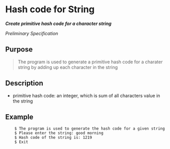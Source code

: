 
# Hash code for String

***Create primitive hash code for a character string***

*Preliminary Specification*

## Purpose
> The program is used to generate a primitive hash code for a charater string 
by adding up each character in the string

## Description
- primitive hash code: an integer, which is sum of all characters value in the string

## Example

```
	$ The program is used to generate the hash code for a given string
	$ Please enter the string: good morning
	$ Hash code of the string is: 1219
	$ Exit
```